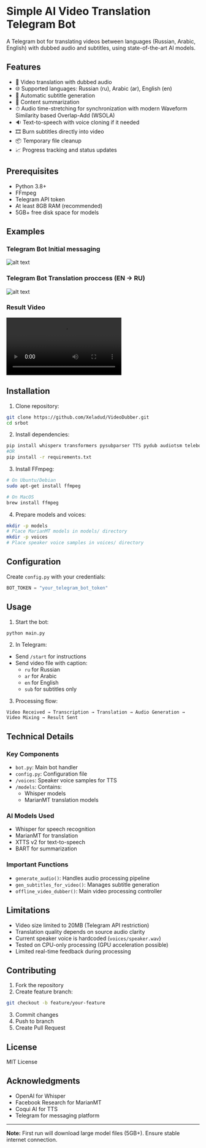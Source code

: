 # Simple AI Video Translation Telegram Bot

A Telegram bot for translating videos between languages (Russian, Arabic, English) with dubbed audio and subtitles, using state-of-the-art AI models.

## Features

- 🎥 Video translation with dubbed audio
- 🌐 Supported languages: Russian (ru), Arabic (ar), English (en)
- 📝 Automatic subtitle generation
- 📄 Content summarization
- ⏱ Audio time-stretching for synchronization with modern Waveform Similarity based Overlap-Add (WSOLA)
- 🔉 Text-to-speech with voice cloning if it needed
- 🎞 Burn subtitles directly into video
- 📦 Temporary file cleanup
- 📈 Progress tracking and status updates

## Prerequisites

- Python 3.8+
- FFmpeg
- Telegram API token
- At least 8GB RAM (recommended)
- 5GB+ free disk space for models


## Examples
### Telegram Bot Initial messaging
![alt text](TelegramBotStartExample.png?raw=true)

### Telegram Bot Translation proccess (EN -> RU)
![alt text](TelegramBotExample.png?raw=true)

### Result Video
![alt text](VideoResultExample.mp4?raw=true)

## Installation

1. Clone repository:
```bash
git clone https://github.com/Xeladud/VideoDubber.git
cd srbot
```

2. Install dependencies:
```bash
pip install whisperx transformers pysubparser TTS pydub audiotsm telebot python-dotenv
#OR
pip install -r requirements.txt
```

3. Install FFmpeg:
```bash
# On Ubuntu/Debian
sudo apt-get install ffmpeg

# On MacOS
brew install ffmpeg
```

4. Prepare models and voices:
```bash
mkdir -p models
# Place MarianMT models in models/ directory
mkdir -p voices
# Place speaker voice samples in voices/ directory
```

## Configuration

Create `config.py` with your credentials:
```python
BOT_TOKEN = "your_telegram_bot_token"
```

## Usage

1. Start the bot:
```bash
python main.py
```

2. In Telegram:
- Send `/start` for instructions
- Send video file with caption:
  - `ru` for Russian
  - `ar` for Arabic
  - `en` for English
  - `sub` for subtitles only

3. Processing flow:
```
Video Received → Transcription → Translation → Audio Generation → Video Mixing → Result Sent
```

## Technical Details

### Key Components
- `bot.py`: Main bot handler
- `config.py`: Configuration file
- `/voices`: Speaker voice samples for TTS
- `/models`: Contains:
  - Whisper models
  - MarianMT translation models

### AI Models Used
- Whisper for speech recognition
- MarianMT for translation
- XTTS v2 for text-to-speech
- BART for summarization

### Important Functions
- `generate_audio()`: Handles audio processing pipeline
- `gen_subtitles_for_video()`: Manages subtitle generation
- `offline_video_dubber()`: Main video processing controller

## Limitations

- Video size limited to 20MB (Telegram API restriction)
- Translation quality depends on source audio clarity
- Current speaker voice is hardcoded (`voices/speaker.wav`)
- Tested on CPU-only processing (GPU acceleration possible)
- Limited real-time feedback during processing

## Contributing

1. Fork the repository
2. Create feature branch:
```bash
git checkout -b feature/your-feature
```
3. Commit changes
4. Push to branch
5. Create Pull Request

## License

MIT License

## Acknowledgments

- OpenAI for Whisper
- Facebook Research for MarianMT
- Coqui AI for TTS
- Telegram for messaging platform

---

**Note:** First run will download large model files (5GB+). Ensure stable internet connection.
